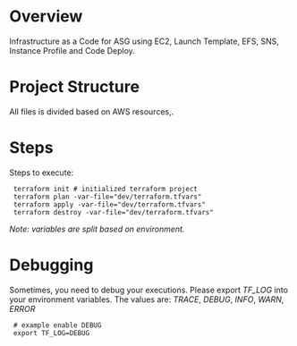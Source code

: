 # Overview
Infrastructure as a Code for ASG using EC2, Launch Template,
EFS, SNS, Instance Profile and Code Deploy.


# Project Structure
All files is divided based on AWS resources,.

# Steps
Steps to execute:

     terraform init # initialized terraform project
     terraform plan -var-file="dev/terraform.tfvars"
     terraform apply -var-file="dev/terraform.tfvars"
     terraform destroy -var-file="dev/terraform.tfvars"

_Note: variables are split based on environment._

# Debugging
Sometimes, you need to debug your executions. Please export *TF_LOG* into your environment variables.
The values are: *TRACE*, *DEBUG*, *INFO*, *WARN*, *ERROR*

     # example enable DEBUG
     export TF_LOG=DEBUG

